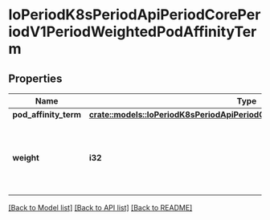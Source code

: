 # IoPeriodK8sPeriodApiPeriodCorePeriodV1PeriodWeightedPodAffinityTerm

## Properties

Name | Type | Description | Notes
------------ | ------------- | ------------- | -------------
**pod_affinity_term** | [**crate::models::IoPeriodK8sPeriodApiPeriodCorePeriodV1PeriodPodAffinityTerm**](io.k8s.api.core.v1.PodAffinityTerm.md) |  | 
**weight** | **i32** | weight associated with matching the corresponding podAffinityTerm, in the range 1-100. | 

[[Back to Model list]](../README.md#documentation-for-models) [[Back to API list]](../README.md#documentation-for-api-endpoints) [[Back to README]](../README.md)


